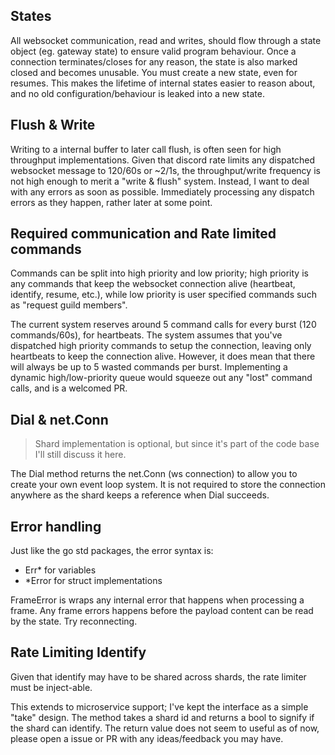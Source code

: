 ## States
All websocket communication, read and writes, should flow through a state object (eg. gateway state) to ensure valid program behaviour. Once a connection terminates/closes for any reason, the state is also marked closed and becomes unusable. You must create a new state, even for resumes. This makes the lifetime of internal states easier to reason about, and no old configuration/behaviour is leaked into a new state.

## Flush & Write
Writing to a internal buffer to later call flush, is often seen for high throughput implementations. Given that discord rate limits any dispatched websocket message to 120/60s or ~2/1s, the throughput/write frequency is not high enough to merit a "write & flush" system. 
Instead, I want to deal with any errors as soon as possible. Immediately processing any dispatch errors as they happen, rather later at some point.

## Required communication and Rate limited commands
Commands can be split into high priority and low priority; high priority is any commands that keep the websocket connection alive (heartbeat, identify, resume, etc.), while low priority is user specified commands such as "request guild members".

The current system reserves around 5 command calls for every burst (120 commands/60s), for heartbeats. 
The system assumes that you've dispatched high priority commands to setup the connection, leaving only heartbeats to keep the connection alive.
However, it does mean that there will always be up to 5 wasted commands per burst. Implementing a dynamic high/low-priority queue would squeeze out any "lost" command calls, and is a welcomed PR.

## Dial & net.Conn
> Shard implementation is optional, but since it's part of the code base I'll still discuss it here.

The Dial method returns the net.Conn (ws connection) to allow you to create your own event loop system. It is not required to store the connection anywhere as the shard keeps a reference when Dial succeeds.

## Error handling
Just like the go std packages, the error syntax is:
 - Err* for variables
 - *Error for struct implementations

FrameError is wraps any internal error that happens when processing a frame. Any frame errors happens before the payload content can be read by the state. Try reconnecting.

## Rate Limiting Identify
Given that identify may have to be shared across shards, the rate limiter must be inject-able.

This extends to microservice support; I've kept the interface as a simple "take" design. The method takes a shard id and returns a bool to signify if the shard can identify. 
The return value does not seem to useful as of now, please open a issue or PR with any ideas/feedback you may have.